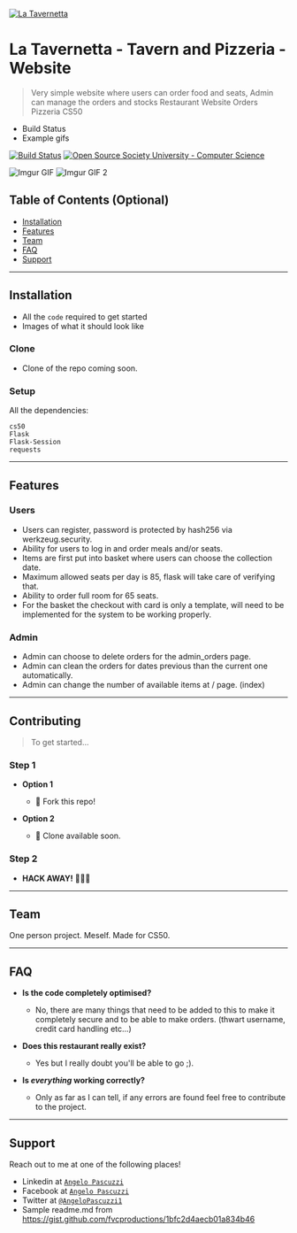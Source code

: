 <a href="https://www.facebook.com/angelo.pascuzzi"><img src="https://imagizer.imageshack.com/img921/9759/BIJ337.jpg" alt="La Tavernetta"></a>

# La Tavernetta - Tavern and Pizzeria - Website

> Very simple website where users can order food and seats, Admin can manage the orders and stocks 
> Restaurant    Website    Orders    Pizzeria    CS50
- Build Status
- Example gifs


[![Build Status](http://img.shields.io/travis/badges/badgerbadgerbadger.svg?style=flat-square)](https://travis-ci.org/badges/badgerbadgerbadger)
[![Open Source Society University - Computer Science](https://img.shields.io/badge/OSSU-computer--science-blue.svg)](https://github.com/ossu/computer-science)

![Imgur GIF](https://i.imgur.com/7Akpl5K.gif)
![Imgur GIF 2](https://i.imgur.com/am51jBZ.gif)



## Table of Contents (Optional)

- [Installation](#installation)
- [Features](#features)
- [Team](#team)
- [FAQ](#faq)
- [Support](#support)

---

## Installation

- All the `code` required to get started
- Images of what it should look like

### Clone

- Clone of the repo coming soon.

### Setup
All the dependencies:

```shell
cs50
Flask
Flask-Session
requests
```

---

## Features
### Users
- Users can register, password is protected by hash256 via werkzeug.security.
- Ability for users to log in and order meals and/or seats.
- Items are first put into basket where users can choose the collection date.
- Maximum allowed seats per day is 85, flask will take care of verifying that.
- Ability to order full room for 65 seats.
- For the basket the checkout with card is only a template, will need to be implemented for the system to be working properly.

### Admin
- Admin can choose to delete orders for the admin_orders page.
- Admin can clean the orders for dates previous than the current one automatically.
- Admin can change the number of available items at / page. (index)

---

## Contributing

> To get started...

### Step 1

- **Option 1**
    - 🍴 Fork this repo!

- **Option 2**
    - 👯 Clone available soon.

### Step 2

- **HACK AWAY!** 🔨🔨🔨

---

## Team <br /> 


One person project. Meself. Made for CS50. <br />


---

## FAQ

- **Is the code completely optimised?**
    - No, there are many things that need to be added to this to make it completely secure and to be able to make orders. (thwart username, credit card handling etc...)

- **Does this restaurant really exist?**
    - Yes but I really doubt you'll be able to go ;).

- **Is *everything* working correctly?**
    - Only as far as  I can tell, if any errors are found feel free to contribute to the project.

---

## Support

Reach out to me at one of the following places!

- Linkedin at <a href="https://www.linkedin.com/in/angelo-pascuzzi-6128a99b/" target="_blank">`Angelo Pascuzzi`</a>
- Facebook at <a href="https://www.facebook.com/angelo.pascuzzi" target="_blank">`Angelo Pascuzzi`</a>
- Twitter at <a href="https://twitter.com/AngeloPascuzzi1" target="_blank">`@AngeloPascuzzi1`</a>
- Sample readme.md from https://gist.github.com/fvcproductions/1bfc2d4aecb01a834b46